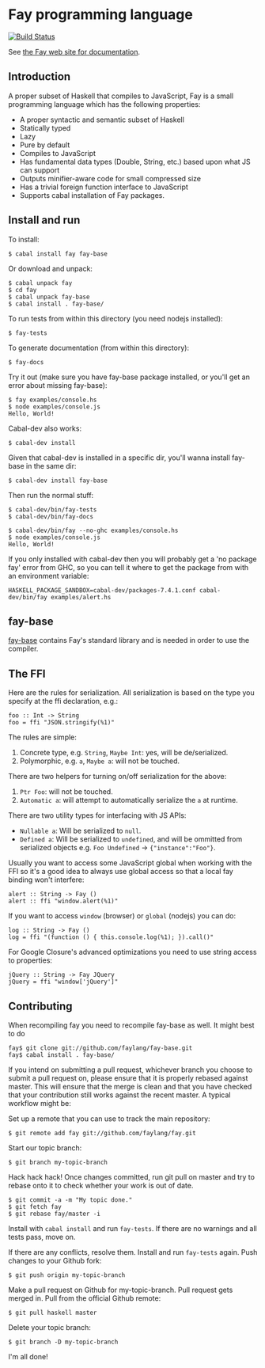 # Fay programming language

[![Build Status](https://secure.travis-ci.org/faylang/fay.png?branch=master)](http://travis-ci.org/faylang/fay)

See [the Fay web site for documentation](http://fay-lang.org/).

## Introduction

A proper subset of Haskell that compiles to JavaScript, Fay is a small
programming language which has the following properties:

* A proper syntactic and semantic subset of Haskell
* Statically typed
* Lazy
* Pure by default
* Compiles to JavaScript
* Has fundamental data types (Double, String, etc.) based upon what JS can support
* Outputs minifier-aware code for small compressed size
* Has a trivial foreign function interface to JavaScript
* Supports cabal installation of Fay packages.

## Install and run

To install:

    $ cabal install fay fay-base

Or download and unpack:

    $ cabal unpack fay
    $ cd fay
    $ cabal unpack fay-base
    $ cabal install . fay-base/

To run tests from within this directory (you need nodejs installed):

    $ fay-tests

To generate documentation (from within this directory):

    $ fay-docs

Try it out (make sure you have fay-base package installed, or you'll
get an error about missing fay-base):

    $ fay examples/console.hs
    $ node examples/console.js
    Hello, World!

Cabal-dev also works:

    $ cabal-dev install

Given that cabal-dev is installed in a specific dir, you'll wanna
install fay-base in the same dir:

    $ cabal-dev install fay-base

Then run the normal stuff:

    $ cabal-dev/bin/fay-tests
    $ cabal-dev/bin/fay-docs

    $ cabal-dev/bin/fay --no-ghc examples/console.hs
    $ node examples/console.js
    Hello, World!

If you only installed with cabal-dev then you will probably get a 'no
package fay' error from GHC, so you can tell it where to get the
package from with an environment variable:

    HASKELL_PACKAGE_SANDBOX=cabal-dev/packages-7.4.1.conf cabal-dev/bin/fay examples/alert.hs

## fay-base

[fay-base](http://www.github.com/faylang/fay-base) contains Fay's standard library and is needed in order to
use the compiler.

## The FFI

Here are the rules for serialization. All serialization is based on
the type you specify at the ffi declaration, e.g.:

    foo :: Int -> String
    foo = ffi "JSON.stringify(%1)"

The rules are simple:

1. Concrete type, e.g. `String`, `Maybe Int`: yes, will be de/serialized.
2. Polymorphic, e.g. `a`, `Maybe a`: will not be touched.

There are two helpers for turning on/off serialization for the above:

1. `Ptr Foo`: will not be touched.
2. `Automatic a`: will attempt to automatically serialize the `a` at runtime.

There are two utility types for interfacing with JS APIs:

* `Nullable a`: Will be serialized to `null`.
* `Defined a`: Will be serialized to `undefined`, and will be ommitted
   from serialized objects e.g. `Foo Undefined` → `{"instance":"Foo"}`.

Usually you want to access some JavaScript global when working with
the FFI so it's a good idea to always use global access so that a
local fay binding won't interfere:

    alert :: String -> Fay ()
    alert :: ffi "window.alert(%1)"

If you want to access `window` (browser) or `global` (nodejs) you can do:

    log :: String -> Fay ()
    log = ffi "(function () { this.console.log(%1); }).call()"

For Google Closure's advanced optimizations you need to use string access to properties:

    jQuery :: String -> Fay JQuery
    jQuery = ffi "window['jQuery']"


## Contributing

When recompiling fay you need to recompile fay-base as well. It might best to do

    fay$ git clone git://github.com/faylang/fay-base.git
    fay$ cabal install . fay-base/

If you intend on submitting a pull request, whichever branch you
choose to submit a pull request on, please ensure that it is properly
rebased against master. This will ensure that the merge is clean and
that you have checked that your contribution still works against the
recent master. A typical workflow might be:

Set up a remote that you can use to track the main repository:

    $ git remote add fay git://github.com/faylang/fay.git

Start our topic branch:

    $ git branch my-topic-branch

Hack hack hack! Once changes committed, run git pull on master and try
to rebase onto it to check whether your work is out of date.

    $ git commit -a -m "My topic done."
    $ git fetch fay
    $ git rebase fay/master -i

Install with `cabal install` and run `fay-tests`. If there are
no warnings and all tests pass, move on.

If there are any conflicts, resolve them. Install and run `fay-tests`
again. Push changes to your Github fork:

    $ git push origin my-topic-branch

Make a pull request on Github for my-topic-branch. Pull request gets
merged in. Pull from the official Github remote:

    $ git pull haskell master

Delete your topic branch:

    $ git branch -D my-topic-branch

I'm all done!
